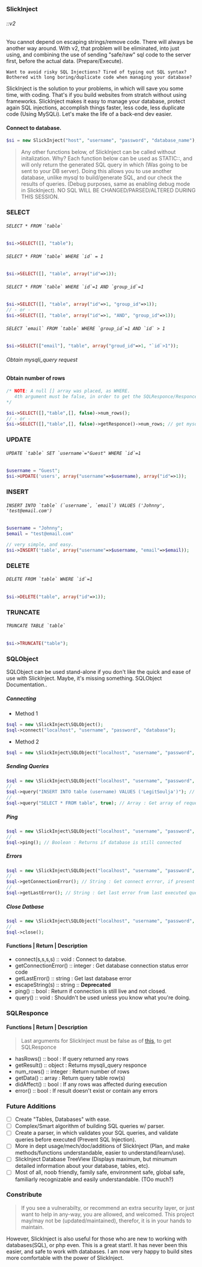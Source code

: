 ### SlickInject

###### ::v2
You cannot depend on escaping strings/remove code. There will always be another way around. With v2, that problem will be eliminated, into just using, and combining the use of sending "safe/raw" sql code to the server first, before the actual data. (Prepare/Execute).

    Want to avoid risky SQL Injections? Tired of typing out SQL syntax? Bothered with long boring/duplicate code when managing your database?

SlickInject is the solution to your problems, in which will save you some time, with coding. That's if you build websites from stratch without using frameworks. SlickInject makes it easy to manage your database, protect again SQL injections, accomplish things faster, less code, less duplicate code (Using MySQLi). Let's make the life of a back-end dev easier.
#### Connect to database.
```php
$si = new SlickInject("host", "username", "password", "database_name");
```

> Any other functions below, of SlickInject can be called without initalization. Why? Each function below can be used as STATIC::, and will only return the generated SQL query in which (Was going to be sent to your DB server). Doing this allows you to use another database, unlike mysql to build/generate SQL, and our check the results of queries. (Debug purposes, same as enabling debug mode in SlickInject). NO SQL WILL BE CHANGED/PARSED/ALTERED DURING THIS SESSION.

### SELECT

###### ```SELECT * FROM `table` ```
```php
$si->SELECT([], "table");
```

###### ```SELECT * FROM `table` WHERE `id` = 1```
```php
$si->SELECT([], "table", array("id"=>1));
```

###### ```SELECT * FROM `table` WHERE `id`=1 AND `group_id`=1```
```php
$si->SELECT([], "table", array("id"=>1, "group_id"=>1));
// - or - 
$si->SELECT([], "table", array("id"=>1, "AND", "group_id"=>1));
```

###### ```SELECT `email` FROM `table` WHERE `group_id`=1 AND `id` > 1```
```php
$si->SELECT(["email"], "table", array("groud_id"=>1, "`id`>1"));
```

###### Obtain mysqli_query request
#### Obtain number of rows
```php
/* NOTE: A null [] array was placed, as WHERE. 
   4th argument must be false, in order to get the SQLResponce/Responce
*/

$si->SELECT([],"table",[], false)->num_rows();
// - or -
$si->SELECT([],"table",[], false)->getResponce()->num_rows; // get mysqli_query request
```

### UPDATE

###### ```UPDATE `table` SET `username`="Guest" WHERE `id`=1```
```php
$username = "Guest";
$si->UPDATE('users', array("username"=>$username), array("id"=>1));
```

### INSERT

###### ```INSERT INTO `table` (`username`, `email`) VALUES ('Johnny', 'test@email.com')```
```php
$username = "Johnny";
$email = "test@email.com"

// very simple, and easy.
$si->INSERT('table', array("username"=>$username, "email"=>$email));
```

### DELETE

###### ```DELETE FROM `table` WHERE `id`=1```
```php
$si->DELETE("table", array("id"=>1));
```

### TRUNCATE

###### ```TRUNCATE TABLE `table` ```
```php
$si->TRUNCATE("table");
```


### SQLObject

SQLObject can be used stand-alone if you don't like the quick and ease of use with SlickInject. Maybe, it's missing something. SQLObject Documentation..

##### Connecting
- Method 1
```php
$sql = new \SlickInject\SQLObject();
$sql->connect("localhost", "username", "password", "database");
```
- Method 2
```php
$sql = new \SlickInject\SQLObject("localhost", "username", "password", "database");
```

##### Sending Queries
```php
$sql = new \SlickInject\SQLObject("localhost", "username", "password", "database");
//
$sql->query("INSERT INTO table (username) VALUES ('LegitSoulja')"); // *SQLResponce
//
$sql->query("SELECT * FROM table", true); // Array : Get array of requested table rows
```

##### Ping
```php
$sql = new \SlickInject\SQLObject("localhost", "username", "password", "database");
//
$sql->ping(); // Boolean : Returns if database is still connected
```

##### Errors
```php
$sql = new \SlickInject\SQLObject("localhost", "username", "password", "database");
//
$sql->getConnectionError(); // String : Get connect errror, if present
//
$sql->getLastError(); // String : Get last error from last executed query
```

##### Close Datbase

```php
$sql = new \SlickInject\SQLObject("localhost", "username", "password", "database");
//
$sql->close(); 
```


#### Functions | Return <T> | Description
- connect(s,s,s,s) :: void : Connect to databse.
- getConnectionError() :: integer : Get database connection status error code
- getLastError() :: string : Get last database error
- escapeString(s) :: string :: **Deprecated**
- ping() :: bool : Return if connection is still live and not closed.
- query() :: void : Shouldn't be used unless you know what you're doing.

### SQLResponce

#### Functions | Return <T> | Description
> Last arguments for SlickInject must be false as of [this](https://github.com/LegitSoulja/SlickInject/blob/dev/README.md#obtain-mysqli_query-request), to get SQLResponce 
- hasRows() :: bool : If query returned any rows
- getResult() :: object : Returns mysqli_query responce
- num_rows() :: integer : Return number of rows
- getData() :: array : Return query table row(s)
- didAffect() :: bool : If any rows was affected during execution
- error() :: bool : If result doesn't exist or contain any errors

### Future Additions

- [ ] Create "Tables, Databases" with ease.
- [ ] Complex/Smart algorithm of building SQL queries w/ parser.
- [ ] Create a parser, in which validates your SQL queries, and validate queries before executed (Prevent SQL Injection).
- [ ] More in dept usage/mech/doc/additions of SlickInject (Plan, and make methods/functions understandable, easier to understand/learn/use).
- [ ] SlickInject Database TreeView (Displays maximum, but minumum detailed information about your database, tables, etc).
- [ ] Most of all, noob friendly, family safe, environment safe, global safe, familiarly recognizable and easily understandable. (TOo much?)

### Constribute

> If you see a vulnerabilty, or recommend an extra security layer, or just want to help in any-way, you are allowed, and welcomed. This project may/may not be (updated/maintained), therefor, it is in your hands to maintain. 

However, SlickInject is also useful for those who are new to working with databases(SQL), or php even. This is a great start!. It has never been this easier, and safe to work with databases. I am now very happy to build sites more comfortable with the power of SlickInject. 

